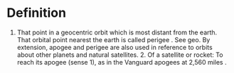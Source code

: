 # Definition

1.  That point in a geocentric orbit which is most distant from the
    earth. That orbital point nearest the earth is called perigee . See
    geo. By extension, apogee and perigee are also used in reference to
    orbits about other planets and natural satellites. 2. Of a satellite
    or rocket: To reach its apogee (sense 1), as in the Vanguard apogees
    at 2,560 miles .
